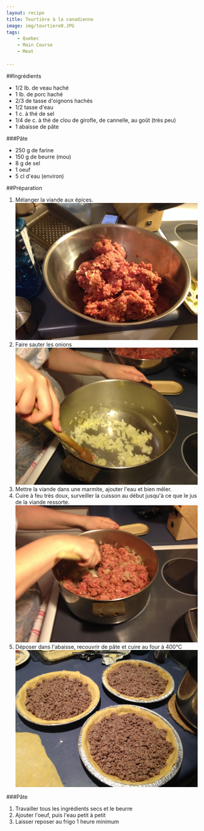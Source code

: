 ```yaml
---
layout: recipe
title: Tourtière à la canadienne 
image: img/tourtiere0.JPG
tags:
    - Quebec
    - Main Course
    - Meat

---
```



##Ingrédients

* 1/2 lb. de veau haché
* 1 lb. de porc haché
* 2/3 de tasse d'oignons hachés
* 1/2 tasse d'eau
* 1 c. à thé de sel
* 1/4 de c. à thé de clou de girofle, de cannelle, au goût (très peu)
* 1 abaisse de pâte

###Pâte
* 250 g de farine
* 150 g de beurre (mou)
* 8 g de sel
* 1 oeuf
* 5 cl d'eau (environ)

##Préparation

1. Mélanger la viande aux épices.
![image](img/tourtiere1.JPG)
1. Faire sauter les onions
![image](img/tourtiere2.JPG)
1. Mettre la viande dans une marmite, ajouter l'eau et bien mêler.
1. Cuire à feu très doux, surveiller la cuisson au début jusqu'à ce que le jus de la viande ressorte. 
![image](img/tourtiere3.JPG) 
1. Déposer dans l'abaisse, recouvrir de pâte et cuire au four à 400°C
![image](img/tourtiere4.JPG)

###Pâte
1. Travailler tous les ingrédients secs et le beurre
2. Ajouter l'oeuf, puis l'eau petit à petit
3. Laisser reposer au frigo 1 heure minimum

